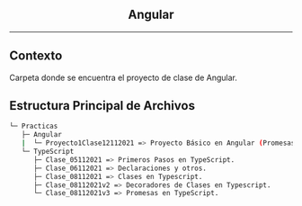 <p>
    <h2 align="center"> Angular </h2>
</p>

<hr>

## Contexto

Carpeta donde se encuentra el proyecto de clase de Angular.

## Estructura Principal de Archivos

```bash
└─ Practicas
   ├─ Angular
   |  └─ Proyecto1Clase12112021 => Proyecto Básico en Angular (Promesas, Servicios, Pipes,Components, Interfaces etc.).
   └─ TypeScript
      ├─ Clase_05112021 => Primeros Pasos en TypeScript.
      ├─ Clase_06112021 => Declaraciones y otros.
      ├─ Clase_08112021 => Clases en Typescript.
      ├─ Clase_08112021v2 => Decoradores de Clases en Typescript.
      └─ Clase_08112021v3 => Promesas en TypeScript.
```